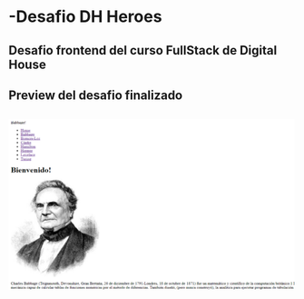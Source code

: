 # -Desafio DH Heroes

## Desafio frontend del curso FullStack de Digital House

<h2>Preview del desafio finalizado<h2>

<img src="https://github.com/adriramone90/Heroes/blob/master/public/img/preview.png">
